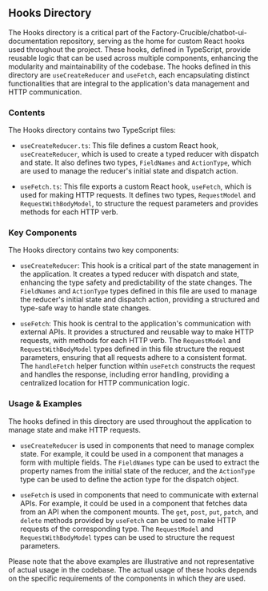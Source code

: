 
## Hooks Directory

The Hooks directory is a critical part of the Factory-Crucible/chatbot-ui-documentation repository, serving as the home for custom React hooks used throughout the project. These hooks, defined in TypeScript, provide reusable logic that can be used across multiple components, enhancing the modularity and maintainability of the codebase. The hooks defined in this directory are `useCreateReducer` and `useFetch`, each encapsulating distinct functionalities that are integral to the application's data management and HTTP communication.

### Contents

The Hooks directory contains two TypeScript files:

- `useCreateReducer.ts`: This file defines a custom React hook, `useCreateReducer`, which is used to create a typed reducer with dispatch and state. It also defines two types, `FieldNames` and `ActionType`, which are used to manage the reducer's initial state and dispatch action.

- `useFetch.ts`: This file exports a custom React hook, `useFetch`, which is used for making HTTP requests. It defines two types, `RequestModel` and `RequestWithBodyModel`, to structure the request parameters and provides methods for each HTTP verb.

### Key Components

The Hooks directory contains two key components:

- `useCreateReducer`: This hook is a critical part of the state management in the application. It creates a typed reducer with dispatch and state, enhancing the type safety and predictability of the state changes. The `FieldNames` and `ActionType` types defined in this file are used to manage the reducer's initial state and dispatch action, providing a structured and type-safe way to handle state changes.

- `useFetch`: This hook is central to the application's communication with external APIs. It provides a structured and reusable way to make HTTP requests, with methods for each HTTP verb. The `RequestModel` and `RequestWithBodyModel` types defined in this file structure the request parameters, ensuring that all requests adhere to a consistent format. The `handleFetch` helper function within `useFetch` constructs the request and handles the response, including error handling, providing a centralized location for HTTP communication logic.

### Usage & Examples

The hooks defined in this directory are used throughout the application to manage state and make HTTP requests.

- `useCreateReducer` is used in components that need to manage complex state. For example, it could be used in a component that manages a form with multiple fields. The `FieldNames` type can be used to extract the property names from the initial state of the reducer, and the `ActionType` type can be used to define the action type for the dispatch object.

- `useFetch` is used in components that need to communicate with external APIs. For example, it could be used in a component that fetches data from an API when the component mounts. The `get`, `post`, `put`, `patch`, and `delete` methods provided by `useFetch` can be used to make HTTP requests of the corresponding type. The `RequestModel` and `RequestWithBodyModel` types can be used to structure the request parameters.

Please note that the above examples are illustrative and not representative of actual usage in the codebase. The actual usage of these hooks depends on the specific requirements of the components in which they are used.
